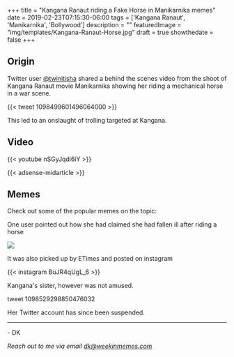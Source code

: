 +++
title = "Kangana Ranaut riding a Fake Horse in Manikarnika memes"
date = 2019-02-23T07:15:30-06:00
tags = ['Kangana Ranaut', 'Manikarnika', 'Bollywood']
description = ""
featuredImage = "img/templates/Kangana-Ranaut-Horse.jpg"
draft = true
showthedate = false
+++

## Origin

Twitter user [@twinitisha](https://twitter.com/twinitisha) shared a behind the scenes video from the shoot of Kangana Ranaut movie Manikarnika showing her riding a mechanical horse in a war scene. <!--more-->

{{< tweet 1098499601496064000 >}}

This led to an onslaught of trolling targeted at Kangana. 

## Video

{{< youtube nSGyJqdi6iY >}}

{{< adsense-midarticle >}}

## Memes

Check out some of the popular memes on the topic:


One user pointed out how she had claimed she had fallen ill after riding a horse

![](img/Kangana-Ranaut-Horse-Illness.jpg)


It was also picked up by ETimes and posted on instagram

{{< instagram BuJR4qUgL_6 >}}


Kangana's sister, however was not amused.

tweet 1098529298850476032

Her Twitter account has since been suspended.


---
\- DK

*Reach out to me via email [dk@weekinmemes.com](mailto:dk@weekinmemes.com)*
